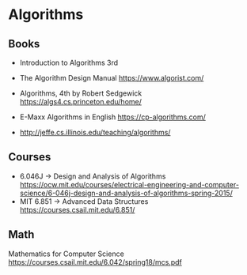 # Algorithms

## Books

* Introduction to Algorithms 3rd
* The Algorithm Design Manual <https://www.algorist.com/>
* Algorithms, 4th by Robert Sedgewick <https://algs4.cs.princeton.edu/home/>

* E-Maxx Algorithms in English <https://cp-algorithms.com/>
* http://jeffe.cs.illinois.edu/teaching/algorithms/
## Courses

* 6.046J -> Design and Analysis of Algorithms
<https://ocw.mit.edu/courses/electrical-engineering-and-computer-science/6-046j-design-and-analysis-of-algorithms-spring-2015/>
* MIT 6.851  -> Advanced Data Structures
 <https://courses.csail.mit.edu/6.851/>

## Math

Mathematics for Computer Science <https://courses.csail.mit.edu/6.042/spring18/mcs.pdf>
